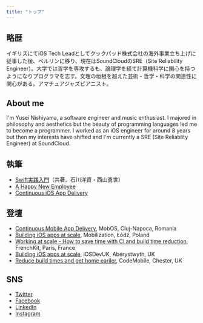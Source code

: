 ```yaml
---
title: "トップ"
---
```


## 略歴

イギリスにてiOS Tech Leadとしてクックパッド株式会社の海外事業立ち上げに従事した後、ベルリンに移り、現在はSoundCloudのSRE（Site Reliability Engineer）。大学では哲学を専攻するも、論理学を経て計算機科学に関心を持つようになりプログラマを志す。文理の垣根を超えた芸術・哲学・科学の関連性に関心がある。アマチュアジャズピアニスト。

## About me

I'm Yusei Nishiyama, a software engineer and music enthusiast. I majored in philosophy and aesthetics but the beauty of programming languages led me to become a programmer. I worked as an iOS engineer for around 8 years but then my interests have shifted and I'm currently a SRE (Site Reliablity Engineer) at SoundCloud.

## 執筆

- [Swift実践入門](https://www.amazon.co.jp/dp/4774187305)（共著、石川洋資・西山勇世）
- [A Happy New Employee](https://developers.soundcloud.com/blog/a-happy-new-employee)
- [Continuous iOS App Delivery](https://sourcediving.com/continuous-ios-app-delivery-1a158f1f3d33)

## 登壇

- [Continuous Mobile App Delivery](https://speakerdeck.com/yuseinishiyama/continuous-mobile-app-delivery), MobOS, Cluj-Napoca, Romania
- [Building iOS apps at scale](https://academy.realm.io/posts/yusei-nishiyama-mobilization-2017-building-ios-apps-at-scale/), Mobilization, Łódź, Poland
- [Working at scale - How to save time with CI and build time reduction](https://www.youtube.com/watch?v=XLFQ40EqG64), FrenchKit, Paris, France
- [Building iOS apps at scale](https://speakerdeck.com/yuseinishiyama/building-ios-apps-at-scale), iOSDevUK, Aberystwyth, UK
- [Reduce build times and get home eariler](https://speakerdeck.com/yuseinishiyama/reduce-build-times-and-get-home-eariler), CodeMobile, Chester, UK

## SNS

- [Twitter](https://twitter.com/yuseinishiyama)
- [Facebook](https://www.facebook.com/)
- [LinkedIn](https://www.linkedin.com/in/yusei-nishiyama-6b45299b/)
- [Instagram](https://www.instagram.com/yuseinishiyama/)
